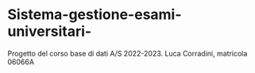 # Sistema-gestione-esami-universitari-
Progetto del corso base di dati A/S 2022-2023.
Luca Corradini, matricola 06066A

